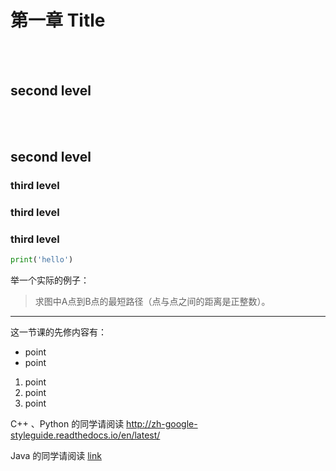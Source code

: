 # 第一章 Title

<br></br>
## second level

<br></br>
## second level

### third level

### third level

### third level


```python
print('hello')
```

举一个实际的例子：
>求图中A点到B点的最短路径（点与点之间的距离是正整数）。

---

这一节课的先修内容有：
* point
* point

1. point
2. point
3. point

C++ 、Python 的同学请阅读
http://zh-google-styleguide.readthedocs.io/en/latest/

Java 的同学请阅读 [link](https://google.github.io/styleguide/javaguide.html)


